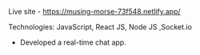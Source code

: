 Live site - https://musing-morse-73f548.netlify.app/

Technologies: JavaScript, React JS, Node JS ,Socket.io

- Developed a real-time chat app.


